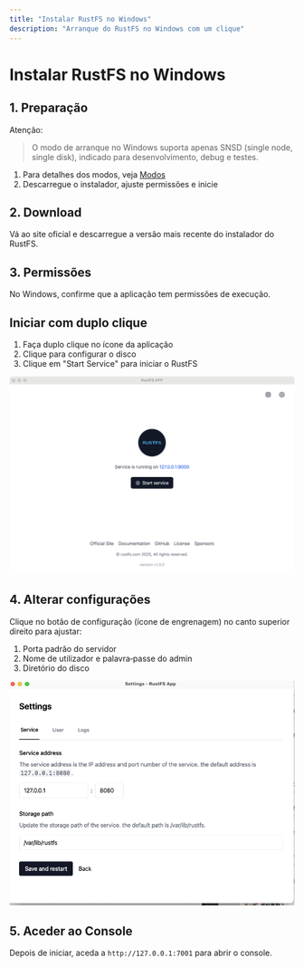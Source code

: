 ```yaml
---
title: "Instalar RustFS no Windows"
description: "Arranque do RustFS no Windows com um clique"
---
```


# Instalar RustFS no Windows

## 1. Preparação

Atenção:

> O modo de arranque no Windows suporta apenas SNSD (single node, single disk), indicado para desenvolvimento, debug e testes.

1. Para detalhes dos modos, veja [Modos](../mode/)
2. Descarregue o instalador, ajuste permissões e inicie

## 2. Download

Vá ao site oficial e descarregue a versão mais recente do instalador do RustFS.

## 3. Permissões

No Windows, confirme que a aplicação tem permissões de execução.

## Iniciar com duplo clique

1. Faça duplo clique no ícone da aplicação
2. Clique para configurar o disco
3. Clique em "Start Service" para iniciar o RustFS

<img src="./images/windows-setup.jpg" alt="Windows start" />

## 4. Alterar configurações

Clique no botão de configuração (ícone de engrenagem) no canto superior direito para ajustar:

1. Porta padrão do servidor
2. Nome de utilizador e palavra‑passe do admin
3. Diretório do disco

<img src="./images/setting.jpg" alt="Configuração RustFS no Windows" />

## 5. Aceder ao Console

Depois de iniciar, aceda a `http://127.0.0.1:7001` para abrir o console.
